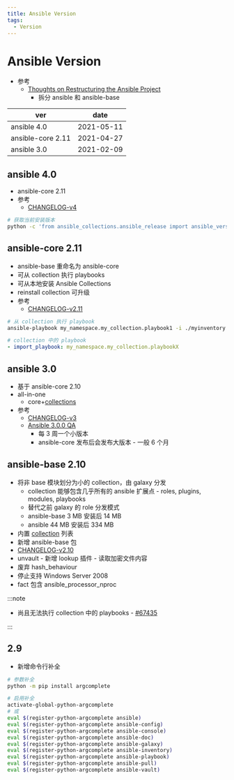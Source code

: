 ```yaml
---
title: Ansible Version
tags:
  - Version
---
```


# Ansible Version

- 参考
  - [Thoughts on Restructuring the Ansible Project](https://www.ansible.com/blog/thoughts-on-restructuring-the-ansible-project)
    - 拆分 ansible 和 ansible-base

| ver               | date       |
| ----------------- | ---------- |
| ansible 4.0       | 2021-05-11 |
| ansible-core 2.11 | 2021-04-27 |
| ansible 3.0       | 2021-02-09 |

## ansible 4.0

- ansible-core 2.11
- 参考
  - [CHANGELOG-v4](https://github.com/ansible-community/ansible-build-data/blob/main/4/CHANGELOG-v4.rst)

```bash
# 获取当前安装版本
python -c 'from ansible_collections.ansible_release import ansible_version; print(ansible_version)'
```

## ansible-core 2.11

- ansible-base 重命名为 ansible-core
- 可从 collection 执行 playbooks
- 可从本地安装 Ansible Collections
- reinstall collection 可升级
- 参考
  - [CHANGELOG-v2.11](https://github.com/ansible/ansible/blob/stable-2.11/changelogs/CHANGELOG-v2.11.rst)

```bash
# 从 collection 执行 playbook
ansible-playbook my_namespace.my_collection.playbook1 -i ./myinventory
```

```yaml
# collection 中的 playbook
- import_playbook: my_namespace.my_collection.playbookX
```

## ansible 3.0

- 基于 ansible-core 2.10
- all-in-one
  - core+[collections](https://github.com/ansible-community/ansible-build-data/blob/main/3/ansible-3.build)
- 参考
  - [CHANGELOG-v3](https://github.com/ansible-community/ansible-build-data/blob/main/3/CHANGELOG-v3.rst)
  - [Ansible 3.0.0 QA](https://www.ansible.com/blog/ansible-3.0.0-qa)
    - 每 3 周一个小版本
    - ansible-core 发布后会发布大版本 - 一般 6 个月

## ansible-base 2.10

- 将非 base 模块划分为小的 collection，由 galaxy 分发
  - collection 能够包含几乎所有的 ansible 扩展点 - roles, plugins, modules, playbooks
  - 替代之前 galaxy 的 role 分发模式
  - ansible-base 3 MB 安装后 14 MB
  - ansible 44 MB 安装后 334 MB
- 内置 [collection](https://docs.ansible.com/ansible/2.10/collections/index.html) 列表
- 新增 ansible-base 包
- [CHANGELOG-v2.10](https://github.com/ansible/ansible/blob/stable-2.10/changelogs/CHANGELOG-v2.10.rst)
- unvault - 新增 lookup 插件 - 读取加密文件内容
- 废弃 hash_behaviour
- 停止支持 Windows Server 2008
- fact 包含 ansible_processor_nproc

:::note

- 尚且无法执行 collection 中的 playbooks - [#67435](https://github.com/ansible/ansible/pull/67435)

:::

## 2.9

- 新增命令行补全

```bash
# 参数补全
python -m pip install argcomplete

# 启用补全
activate-global-python-argcomplete
# 或
eval $(register-python-argcomplete ansible)
eval $(register-python-argcomplete ansible-config)
eval $(register-python-argcomplete ansible-console)
eval $(register-python-argcomplete ansible-doc)
eval $(register-python-argcomplete ansible-galaxy)
eval $(register-python-argcomplete ansible-inventory)
eval $(register-python-argcomplete ansible-playbook)
eval $(register-python-argcomplete ansible-pull)
eval $(register-python-argcomplete ansible-vault)
```
